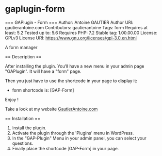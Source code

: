 # gaplugin-form
=== GAPlugin - Form ===
Author: Antoine GAUTIER
Author URI: gautierantoine.com
Contributors: gautierantoine
Tags: form
Requires at least: 5.2
Tested up to: 5.6
Requires PHP: 7.2
Stable tag: 1.00.00.00
License: GPLv3
License URI: https://www.gnu.org/licenses/gpl-3.0.en.html

A form manager

== Description ==

After installing the plugin. You'll have a new menu in your admin page "GAPlugin".
It will have a "form" page.


Then you just have to use the shortcode in your page to display it:
- form shortcode is: [GAP-Form]



Enjoy !

Take a look at my website [GautierAntoine.com](https://gautierantoine.com)

== Installation ==
1. Install the plugin.
2. Activate the plugin through the 'Plugins' menu in WordPress.
3. In the "GAP-Plugin" Menu in your admin panel, you can select your questions.
4. Finally place the shortcode [GAP-Form] in your page.
